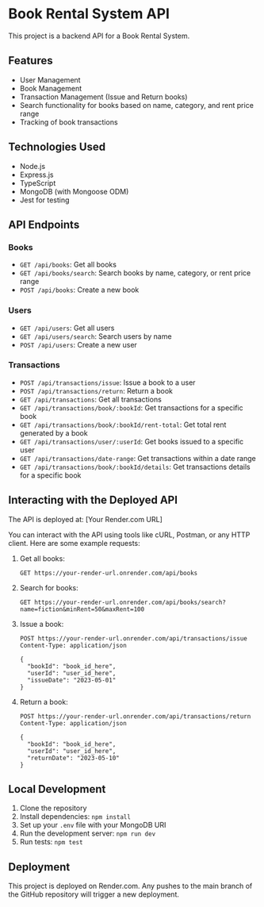 # Book Rental System API

This project is a backend API for a Book Rental System.

## Features

- User Management
- Book Management
- Transaction Management (Issue and Return books)
- Search functionality for books based on name, category, and rent price range
- Tracking of book transactions

## Technologies Used

- Node.js
- Express.js
- TypeScript
- MongoDB (with Mongoose ODM)
- Jest for testing

## API Endpoints

### Books

- `GET /api/books`: Get all books
- `GET /api/books/search`: Search books by name, category, or rent price range
- `POST /api/books`: Create a new book

### Users

- `GET /api/users`: Get all users
- `GET /api/users/search`: Search users by name
- `POST /api/users`: Create a new user

### Transactions

- `POST /api/transactions/issue`: Issue a book to a user
- `POST /api/transactions/return`: Return a book
- `GET /api/transactions`: Get all transactions
- `GET /api/transactions/book/:bookId`: Get transactions for a specific book
- `GET /api/transactions/book/:bookId/rent-total`: Get total rent generated by a book
- `GET /api/transactions/user/:userId`: Get books issued to a specific user
- `GET /api/transactions/date-range`: Get transactions within a date range
- `GET /api/transactions/book/:bookId/details`: Get transactions details for a specific book

## Interacting with the Deployed API

The API is deployed at: [Your Render.com URL]

You can interact with the API using tools like cURL, Postman, or any HTTP client. Here are some example requests:

1. Get all books:
   ```
   GET https://your-render-url.onrender.com/api/books
   ```

2. Search for books:
   ```
   GET https://your-render-url.onrender.com/api/books/search?name=fiction&minRent=50&maxRent=100
   ```

3. Issue a book:
   ```
   POST https://your-render-url.onrender.com/api/transactions/issue
   Content-Type: application/json

   {
     "bookId": "book_id_here",
     "userId": "user_id_here",
     "issueDate": "2023-05-01"
   }
   ```

4. Return a book:
   ```
   POST https://your-render-url.onrender.com/api/transactions/return
   Content-Type: application/json

   {
     "bookId": "book_id_here",
     "userId": "user_id_here",
     "returnDate": "2023-05-10"
   }
   ```

## Local Development

1. Clone the repository
2. Install dependencies: `npm install`
3. Set up your `.env` file with your MongoDB URI
4. Run the development server: `npm run dev`
5. Run tests: `npm test`

## Deployment

This project is deployed on Render.com. Any pushes to the main branch of the GitHub repository will trigger a new deployment.
